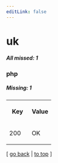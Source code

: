```yaml
---
editLink: false
---
```


# uk

##### All missed: 1


### php

##### Missing: 1

<table width="100%">
<tr><th width="50%">

Key

</th><th width="50%">

Value

</th></tr>
<tr><td width="50%">

200

</td><td width="50%">

OK

</td></tr>
</table>

[ [go back](../status.md) | [to top](#) ]

